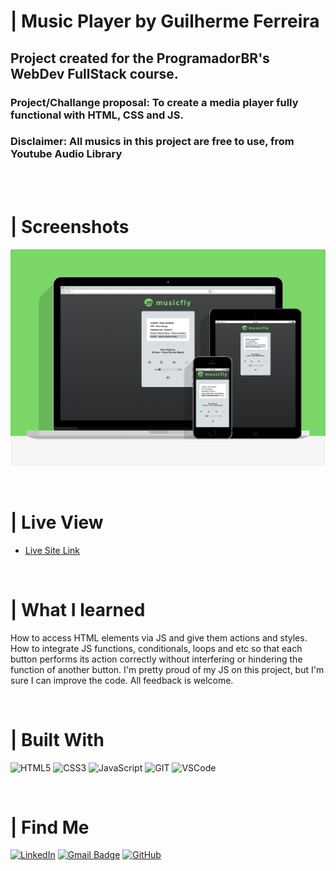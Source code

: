 # | Music Player by Guilherme Ferreira
## Project created for the ProgramadorBR's WebDev FullStack course.
### Project/Challange proposal: To create a media player fully functional with HTML, CSS and JS. 
### Disclaimer: All musics in this project are free to use, from Youtube Audio Library

<br><br>

# | Screenshots
![](./assets/images/screenshot/screenshot.png)

<br>

# | Live View
- [Live Site Link](https://guilhermerera.github.io/audioplayer)

<br>

# | What I learned
How to access HTML elements via JS and give them actions and styles. How to integrate JS functions, conditionals, loops and etc so that each button performs its action correctly without interfering or hindering the function of another button. I'm pretty proud of my JS on this project, but I'm sure I can improve the code. All feedback is welcome.

<br>

# | Built With
 <img src="https://img.shields.io/badge/HTML5-E34F26?style=for-the-badge&logo=html5&logoColor=white" alt="HTML5"> <img src="https://img.shields.io/badge/CSS3-1572B6?style=for-the-badge&logo=css3&logoColor=white" ALT="CSS3"> <img src="https://img.shields.io/badge/JavaScript-F7DF1E?style=for-the-badge&logo=javascript&logoColor=black" alt="JavaScript"> <img src="https://img.shields.io/badge/Git-F05032?style=for-the-badge&logo=git&logoColor=white" alt="GIT"> <img src="https://img.shields.io/badge/Visual_Studio_Code-0078D4?style=for-the-badge&logo=visual%20studio%20code&logoColor=white" alt="VSCode">

<br>

# | Find Me
[![LinkedIn](https://img.shields.io/badge/LinkedIn-0077B5?style=for-the-badge&logo=linkedin&logoColor=white)](https://www.linkedin.com/in/guilherme-ferreira-6841b023/) [![Gmail Badge](https://img.shields.io/badge/-guilhermerera@gmail.com-f24f4f?style=flat-square&logo=Gmail&logoColor=white&link=mailto:guilhermerera@gmail.com)](mailto:guilhermerera@gmail.com) [![GitHub](https://img.shields.io/github/followers/guilhermerera.svg?style=social&label=Follow&maxAge=2592000)](https://github.com/guilhermerera)